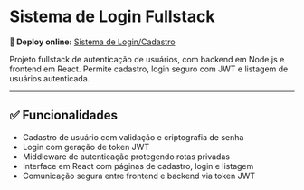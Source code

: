 # Sistema de Login Fullstack

**🔗 Deploy online:** [Sistema de Login/Cadastro](https://sistema-login-fullstack-eight.vercel.app/)

Projeto fullstack de autenticação de usuários, com backend em Node.js e frontend em React. Permite cadastro, login seguro com JWT e listagem de usuários autenticada.

---

## ✅ Funcionalidades

- Cadastro de usuário com validação e criptografia de senha
- Login com geração de token JWT
- Middleware de autenticação protegendo rotas privadas
- Interface em React com páginas de cadastro, login e listagem
- Comunicação segura entre frontend e backend via token JWT
